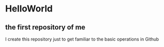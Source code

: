 # HelloWorld
## the first repository of me
I create this repository just to get familiar to the basic operations in Github
